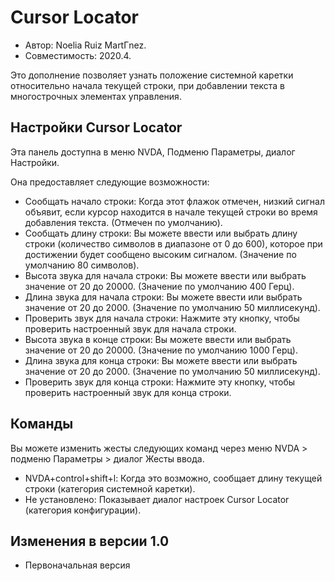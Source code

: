 # Cursor Locator #
* Автор: Noelia Ruiz MartГ­nez.
* Совместимость: 2020.4.

Это дополнение позволяет узнать положение системной каретки относительно начала текущей строки, при добавлении текста в многострочных элементах управления.

## Настройки Cursor Locator ##

Эта панель доступна в меню NVDA, Подменю Параметры, диалог Настройки.

Она предоставляет следующие возможности:

* Сообщать начало строки: Когда этот флажок отмечен, низкий сигнал объявит, если курсор находится в начале текущей строки во время добавления текста. (Отмечен по умолчанию). 
* Сообщать длину строки: Вы можете ввести или выбрать длину строки (количество символов в диапазоне от 0 до 600), которое при достижении будет сообщено высоким сигналом. (Значение по умолчанию 80 символов). 
* Высота звука для начала строки: Вы можете ввести или выбрать значение от 20 до 20000. (Значение по умолчанию 400 Герц).
* Длина звука для начала строки: Вы можете ввести или выбрать значение от 20 до 2000. (Значение по умолчанию 50 миллисекунд).
* Проверить звук для начала строки: Нажмите эту кнопку, чтобы проверить настроенный звук для начала строки.
* Высота звука в конце строки: Вы можете ввести или выбрать значение от 20 до 20000. (Значение по умолчанию 1000 Герц).
* Длина звука для конца строки: Вы можете ввести или выбрать значение от 20 до 2000. (Значение по умолчанию 50 миллисекунд).
* Проверить звук для конца строки: Нажмите эту кнопку, чтобы проверить настроенный звук для конца строки.

## Команды ##

Вы можете изменить жесты следующих команд через меню NVDA > подменю Параметры > диалог Жесты ввода.

* NVDA+control+shift+l: Когда это возможно, сообщает длину текущей строки (категория системной каретки).
* Не установлено: Показывает диалог настроек Cursor Locator (категория конфигурации).

## Изменения в версии 1.0 ##
* Первоначальная версия

